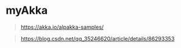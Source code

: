 # myAkka
> https://akka.io/alpakka-samples/

> https://blog.csdn.net/qq_35246620/article/details/86293353